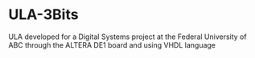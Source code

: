# ULA-3Bits
ULA developed for a Digital Systems project at the Federal University of ABC through the ALTERA DE1 board and using VHDL language
